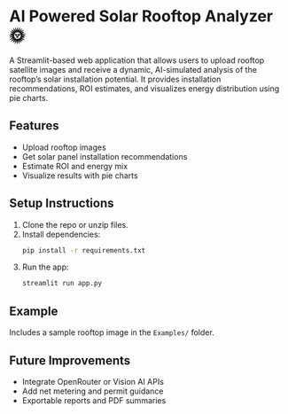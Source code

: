 # AI Powered Solar Rooftop Analyzer 🌞

A Streamlit-based web application that allows users to upload rooftop satellite images and receive a dynamic, AI-simulated analysis of the rooftop’s solar installation potential. It provides installation recommendations, ROI estimates, and visualizes energy distribution using pie charts.

## Features
- Upload rooftop images
- Get solar panel installation recommendations
- Estimate ROI and energy mix
- Visualize results with pie charts

## Setup Instructions
1. Clone the repo or unzip files.
2. Install dependencies:
   ```bash
   pip install -r requirements.txt
   ```
3. Run the app:
   ```bash
   streamlit run app.py
   ```

## Example
Includes a sample rooftop image in the `Examples/` folder.

## Future Improvements
- Integrate OpenRouter or Vision AI APIs
- Add net metering and permit guidance
- Exportable reports and PDF summaries
